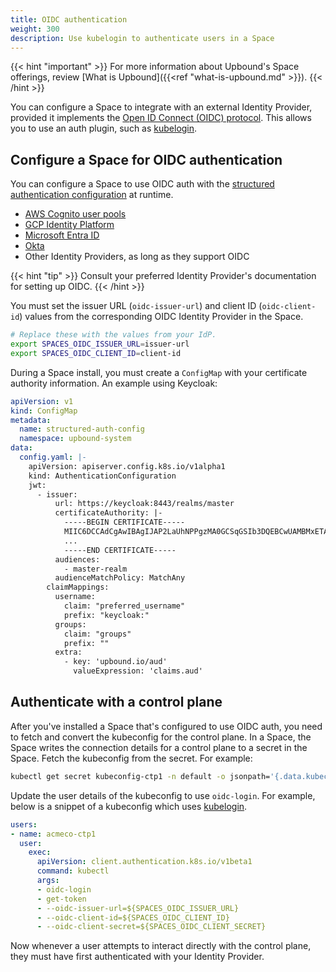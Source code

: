 ```yaml
---
title: OIDC authentication
weight: 300
description: Use kubelogin to authenticate users in a Space
---
```


{{< hint "important" >}}
For more information about Upbound's Space offerings, review [What is Upbound]({{<ref "what-is-upbound.md" >}}).
{{< /hint >}}


You can configure a Space to integrate with an external Identity Provider, provided it implements the [Open ID Connect (OIDC) protocol](https://kubernetes.io/docs/reference/access-authn-authz/authentication/#openid-connect-tokens). This allows you to use an auth plugin, such as [kubelogin](https://github.com/int128/kubelogin).

## Configure a Space for OIDC authentication

You can configure a Space to use OIDC auth with the [structured authentication configuration](https://kubernetes.io/docs/reference/access-authn-authz/authentication/) at runtime.

- [AWS Cognito user pools](https://docs.aws.amazon.com/cognito/latest/developerguide/cognito-user-identity-pools.html)
- [GCP Identity Platform](https://cloud.google.com/identity-platform/docs/web/oidc)
- [Microsoft Entra ID](https://learn.microsoft.com/en-us/entra/architecture/auth-oidc)
- [Okta](https://developer.okta.com/blog/2021/11/08/k8s-api-server-oidc#set-up-an-okta-oidc-application-and-authorization-server)
- Other Identity Providers, as long as they support OIDC

{{< hint "tip" >}}
Consult your preferred Identity Provider's documentation for setting up OIDC.
{{< /hint >}}

You must set the issuer URL (`oidc-issuer-url`) and client ID (`oidc-client-id`) values from the corresponding OIDC Identity Provider in the Space.

```bash
# Replace these with the values from your IdP.
export SPACES_OIDC_ISSUER_URL=issuer-url
export SPACES_OIDC_CLIENT_ID=client-id
```
<!-- vale off -->
During a Space install, you must create a `ConfigMap` with your certificate authority information. An example using Keycloak:
<!-- vale on -->


```yaml
apiVersion: v1
kind: ConfigMap
metadata:
  name: structured-auth-config
  namespace: upbound-system
data:
  config.yaml: |-
    apiVersion: apiserver.config.k8s.io/v1alpha1
    kind: AuthenticationConfiguration
    jwt:
      - issuer:
          url: https://keycloak:8443/realms/master
          certificateAuthority: |-
            -----BEGIN CERTIFICATE-----
            MIIC6DCCAdCgAwIBAgIJAP2LaUhNPPgzMA0GCSqGSIb3DQEBCwUAMBMxETAPBgNV
            ...
            -----END CERTIFICATE-----
          audiences:
            - master-realm
          audienceMatchPolicy: MatchAny
        claimMappings:
          username:
            claim: "preferred_username"
            prefix: "keycloak:"
          groups:
            claim: "groups"
            prefix: ""
          extra:
            - key: 'upbound.io/aud'
              valueExpression: 'claims.aud'
```

## Authenticate with a control plane

After you've installed a Space that's configured to use OIDC auth, you need to fetch and convert the kubeconfig for the control plane. In a Space, the Space writes the connection details for a control plane to a secret in the Space. Fetch the kubeconfig from the secret. For example:

```bash
kubectl get secret kubeconfig-ctp1 -n default -o jsonpath='{.data.kubeconfig}' | base64 -d > /tmp/ctp1.yaml
```

Update the user details of the kubeconfig to use `oidc-login`. For example, below is a snippet of a kubeconfig which uses [kubelogin](https://github.com/int128/kubelogin).

```yaml
users:
- name: acmeco-ctp1
  user:
    exec:
      apiVersion: client.authentication.k8s.io/v1beta1
      command: kubectl
      args:
      - oidc-login
      - get-token
      - --oidc-issuer-url=${SPACES_OIDC_ISSUER_URL}
      - --oidc-client-id=${SPACES_OIDC_CLIENT_ID}
      - --oidc-client-secret=${SPACES_OIDC_CLIENT_SECRET}
```

 Now whenever a user attempts to interact directly with the control plane, they must have first authenticated with your Identity Provider.
